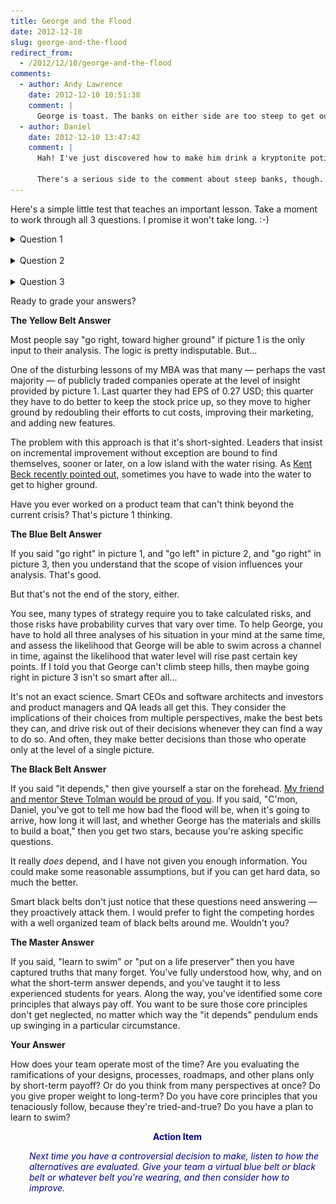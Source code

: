 ```yaml
---
title: George and the Flood
date: 2012-12-10
slug: george-and-the-flood
redirect_from:
  - /2012/12/10/george-and-the-flood
comments:
  - author: Andy Lawrence
    date: 2012-12-10 10:51:38
    comment: |
      George is toast. The banks on either side are too steep to get out of the water :)
  - author: Daniel
    date: 2012-12-10 13:47:42
    comment: |
      Hah! I've just discovered how to make him drink a kryptonite potion so he can sprout gills! :-)
      
      There's a serious side to the comment about steep banks, though. Sometimes you want so badly to get across the water that you don't consider how practical it is to be on the other side. You might be better off taking your chances where you're at. That's why the old "it depends" answer never goes out of style...
---
```

Here's a simple little test that teaches an important lesson. Take a moment to work through all 3 questions. I promise it won't take long. :-)

<details>
  <summary>Question 1</summary>.
  
  <p>A flood is coming. George can only swim for a little while. What should George do?</p>
  
  <img src="assets/george1.png"/>
</details>
 

<details>
  <summary>Question 2</summary>
  
  <p>A flood is coming. George can only swim for a little while. What should George do?</p>

  <img src="assets/george2.png"/>
</details>
 

<details>
  <summary>Question 3</summary>
  
  <p>A flood is coming. George can only swim for a little while. What should George do?</p>

  <img src="assets/george3.png"/>
</details>

<p>Ready to grade your answers?</p>

<strong>The Yellow Belt Answer</strong>

Most people say "go right, toward higher ground" if picture 1 is the only input to their analysis. The logic is pretty indisputable. But...

One of the disturbing lessons of my MBA was that many &mdash; perhaps the vast majority &mdash; of publicly traded companies operate at the level of insight provided by picture 1. Last quarter they had EPS of 0.27 USD; this quarter they have to do better to keep the stock price up, so they move to higher ground by redoubling their efforts to cut costs, improving their marketing, and adding new features.

The problem with this approach is that it's short-sighted. Leaders that insist on incremental improvement without exception are bound to find themselves, sooner or later, on a low island with the water rising. As <a href="https://www.facebook.com/notes/kent-beck/when-worse-is-better-incrementally-escaping-local-maxima/498576730175196" target="_blank">Kent Beck recently pointed out</a>, sometimes you have to wade into the water to get to higher ground.

Have you ever worked on a product team that can't think beyond the current crisis? That's picture 1 thinking.

<strong>The Blue Belt Answer</strong>

If you said "go right" in picture 1, and "go left" in picture 2, and "go right" in picture 3, then you understand that the scope of vision influences your analysis. That's good.

But that's not the end of the story, either.

You see, many types of strategy require you to take calculated risks, and those risks have probability curves that vary over time. To help George, you have to hold all three analyses of his situation in your mind at the same time, and assess the likelihood that George will be able to swim across a channel in time, against the likelihood that water level will rise past certain key points. If I told you that George can't climb steep hills, then maybe going right in picture 3 isn't so smart after all...

It's not an exact science. Smart CEOs and software architects and investors and product managers and QA leads all get this. They consider the implications of their choices from multiple perspectives, make the best bets they can, and drive risk out of their decisions whenever they can find a way to do so. And often, they make better decisions than those who operate only at the level of a single picture.

<strong>The Black Belt Answer</strong>

If you said "it depends," then give yourself a star on the forehead. <a title="Steve Tolman: It depends." href="steve-tolman-it-depends.md">My friend and mentor Steve Tolman would be proud of you</a>. If you said, "C'mon, Daniel, you've got to tell me how bad the flood will be, when it's going to arrive, how long it will last, and whether George has the materials and skills to build a boat," then you get two stars, because you're asking specific questions.

It really <em>does</em> depend, and I have not given you enough information. You could make some reasonable assumptions, but if you can get hard data, so much the better.

Smart black belts don't just notice that these questions need answering &mdash; they proactively attack them. I would prefer to fight the competing hordes with a well organized team of black belts around me. Wouldn't you?

<strong>The Master Answer</strong>

If you said, "learn to swim" or "put on a life preserver" then you have captured truths that many forget. You've fully understood how, why, and on what the short-term answer depends, and you've taught it to less experienced students for years. Along the way, you've identified some core principles that always pay off. You want to be sure those core principles don't get neglected, no matter which way the "it depends" pendulum ends up swinging in a particular circumstance.

<strong>Your Answer</strong>

How does your team operate most of the time? Are you evaluating the ramifications of your designs, processes, roadmaps, and other plans only by short-term payoff? Or do you think from many perspectives at once? Do you give proper weight to long-term? Do you have core principles that you tenaciously follow, because they're tried-and-true? Do you have a plan to learn to swim?
<p style="padding-left:30px;text-align:center;"><span style="color:#000080;"><strong>Action Item</strong></span></p>
<p style="padding-left:30px;"><em><span style="color:#000080;">Next time you have a controversial decision to make, listen to how the alternatives are evaluated. Give your team a virtual blue belt or black belt or whatever belt you're wearing, and then consider how to improve.</span></em></p>
